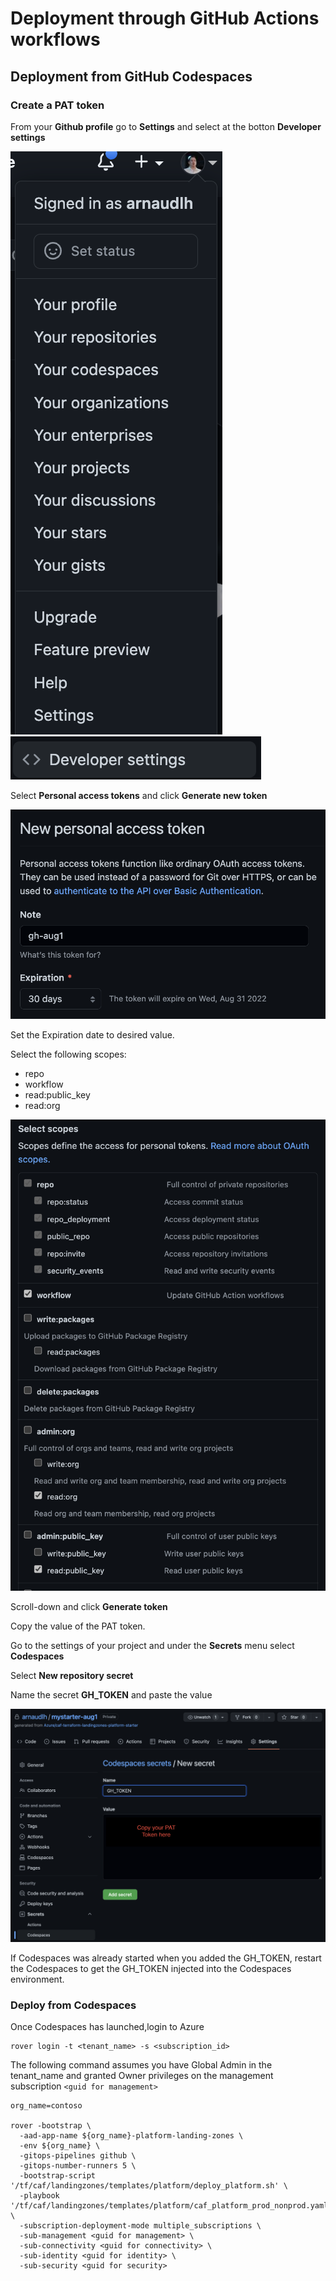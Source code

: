 # Deployment through GitHub Actions workflows

## Deployment from GitHub Codespaces

### Create a PAT token

From your **Github profile** go to **Settings** and select at the botton **Developer settings**

![gh profile](./github/gh_profile.png)
![gh developer settings](./github/gh_developersettings.png)

Select **Personal access tokens** and click **Generate new token**

![gh new pat](./github/gh_new_pat.png)

Set the Expiration date to desired value.

Select the following scopes:
- repo
- workflow
- read:public_key
- read:org

![gh scopes](./github/gh_scopes.png)

Scroll-down and click **Generate token**

Copy the value of the PAT token.

Go to the settings of your project and under the **Secrets** menu select **Codespaces**

Select **New repository secret**

Name the secret **GH_TOKEN** and paste the value

![gh scopes](./github/gh_pat_repo.png)

If Codespaces was already started when you added the GH_TOKEN, restart the Codespaces to get the GH_TOKEN injected into the Codespaces environment.

### Deploy from Codespaces

Once Codespaces has launched,login to Azure

```
rover login -t <tenant_name> -s <subscription_id>

```

The following command assumes you have Global Admin in the tenant_name and granted Owner privileges on the management subscription ```<guid for management>```

```
org_name=contoso

rover -bootstrap \
  -aad-app-name ${org_name}-platform-landing-zones \
  -env ${org_name} \
  -gitops-pipelines github \
  -gitops-number-runners 5 \
  -bootstrap-script '/tf/caf/landingzones/templates/platform/deploy_platform.sh' \
  -playbook '/tf/caf/landingzones/templates/platform/caf_platform_prod_nonprod.yaml' \
  -subscription-deployment-mode multiple_subscriptions \
  -sub-management <guid for management> \
  -sub-connectivity <guid for connectivity> \
  -sub-identity <guid for identity> \
  -sub-security <guid for security>

```